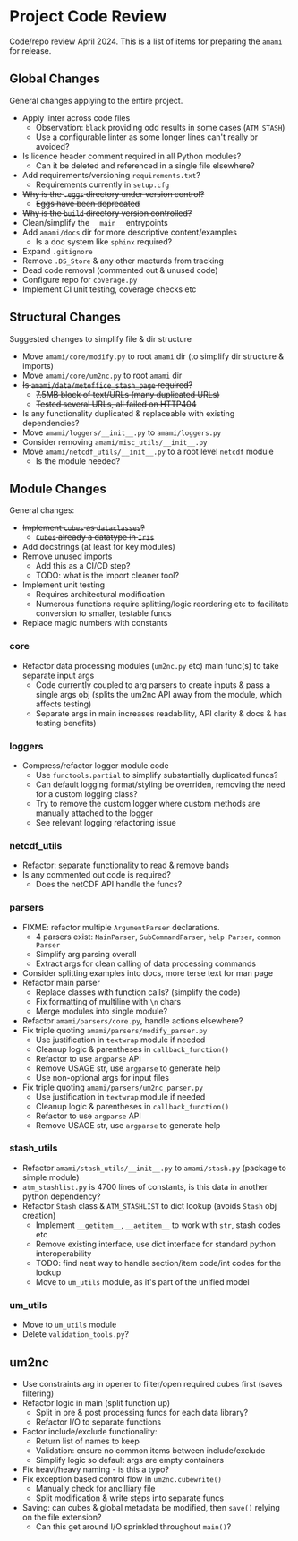 # Project Code Review

Code/repo review April 2024. This is a list of items for preparing the `amami` for release.

## Global Changes

General changes applying to the entire project.

* Apply linter across code files
  - Observation: `black` providing odd results in some cases (`ATM STASH`)
  - Use a configurable linter as some longer lines can't really br avoided?
* Is licence header comment required in all Python modules?
  - Can it be deleted and referenced in a single file elsewhere? 
* Add requirements/versioning `requirements.txt`?
  - Requirements currently in `setup.cfg`
* ~~Why is the `.eggs` directory under version control?~~
  - ~~Eggs have been deprecated~~
* ~~Why is the `build` directory version controlled?~~
* Clean/simplify the `__main__` entrypoints
* Add `amami/docs` dir for more descriptive content/examples
  - Is a doc system like `sphinx` required?
* Expand `.gitignore`
* Remove `.DS_Store` & any other macturds from tracking
* Dead code removal (commented out & unused code)
* Configure repo for `coverage.py`
* Implement CI unit testing, coverage checks etc

## Structural Changes

Suggested changes to simplify file & dir structure 

* Move `amami/core/modify.py` to root `amami` dir (to simplify dir structure & imports)
* Move `amami/core/um2nc.py` to root `amami` dir
* ~~Is `amami/data/metoffice_stash_page` required?~~
  - ~~7.5MB block of text/URLs (many duplicated URLs)~~
  - ~~Tested several URLs, all failed on HTTP404~~
* Is any functionality duplicated & replaceable with existing dependencies?
* Move `amami/loggers/__init__.py` to `amami/loggers.py`
* Consider removing `amami/misc_utils/__init__.py`
* Move `amami/netcdf_utils/__init__.py` to a root level `netcdf` module
  - Is the module needed?

## Module Changes

General changes:

* ~~Implement `cubes` as `dataclasses`?~~
  - ~~`Cubes` already a datatype in `Iris`~~
* Add docstrings (at least for key modules)
* Remove unused imports
  - Add this as a CI/CD step?
  - TODO: what is the import cleaner tool?
* Implement unit testing
  - Requires architectural modification
  - Numerous functions require splitting/logic reordering etc to facilitate conversion to smaller, testable funcs
* Replace magic numbers with constants

### core

* Refactor data processing modules (`um2nc.py` etc) main func(s) to take separate input args
  - Code currently coupled to arg parsers to create inputs & pass a single args obj (splits the um2nc API away from the module, which affects testing)
  - Separate args in main increases readability, API clarity & docs & has testing benefits)

### loggers

* Compress/refactor logger module code
  - Use `functools.partial` to simplify substantially duplicated funcs?
  - Can default logging format/styling be overriden, removing the need for a custom logging class?
  - Try to remove the custom logger where custom methods are manually attached to the logger
  - See relevant logging refactoring issue

### netcdf_utils

* Refactor: separate functionality to read & remove bands
* Is any commented out code is required?
  - Does the netCDF API handle the funcs?

### parsers

* FIXME: refactor multiple `ArgumentParser` declarations.
  - 4 parsers exist: `MainParser`, `SubCommandParser`, `help Parser`, `common Parser`
  - Simplify arg parsing overall
  - Extract args for clean calling of data processing commands
* Consider splitting examples into docs, more terse text for man page
* Refactor main parser
  - Replace classes with function calls? (simplify the code)
  - Fix formatting of multiline with `\n` chars
  - Merge modules into single module?
* Refactor `amami/parsers/core.py`, handle actions elsewhere?
* Fix triple quoting `amami/parsers/modify_parser.py`
  - Use justification in `textwrap` module if needed
  - Cleanup logic & parentheses in `callback_function()`
  - Refactor to use `argparse` API
  - Remove USAGE str, use `argparse` to generate help
  - Use non-optional args for input files
* Fix triple quoting `amami/parsers/um2nc_parser.py`
  - Use justification in `textwrap` module if needed
  - Cleanup logic & parentheses in `callback_function()`
  - Refactor to use `argparse` API
  - Remove USAGE str, use `argparse` to generate help

### stash_utils

* Refactor `amami/stash_utils/__init__.py` to `amami/stash.py` (package to simple module)
* `atm_stashlist.py` is 4700 lines of constants, is this data in another python dependency?
* Refactor `Stash` class & `ATM_STASHLIST` to dict lookup (avoids `Stash` obj creation)
  - Implement `__getitem__`, `__aetitem__` to work with `str`, stash codes etc
  - Remove existing interface, use dict interface for standard python interoperability
  - TODO: find neat way to handle section/item code/int codes for the lookup
  - Move to `um_utils` module, as it's part of the unified model

### um_utils

* Move to `um_utils` module
* Delete `validation_tools.py`?

## um2nc

* Use constraints arg in opener to filter/open required cubes first (saves filtering)
* Refactor logic in main (split function up)
  - Split in pre & post processing funcs for each data library?
  - Refactor I/O to separate functions
* Factor include/exclude functionality:
  - Return list of names to keep
  - Validation: ensure no common items between include/exclude
  - Simplify logic so default args are empty containers
* Fix heavi/heavy naming - is this a typo?
* Fix exception based control flow in `um2nc.cubewrite()`
  - Manually check for ancilliary file
  - Split modification & write steps into separate funcs
* Saving: can cubes & global metadata be modified, then `save()` relying on the file extension?
  - Can this get around I/O sprinkled throughout `main()`?
